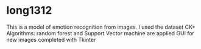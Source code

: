 # long1312
This is a model of emotion recognition from images. I used the dataset CK+
Algorithms: random forest and Support Vector machine are applied
GUI for new images completed with Tkinter

